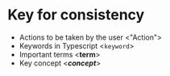 # Key for consistency
- Actions to be taken by the user <"Action">
- Keywords in Typescript <`keyword`>
- Important terms <**term**>
- Key concept <**_concept_**>